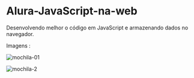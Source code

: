 # Alura-JavaScript-na-web

Desenvolvendo melhor o código em JavaScript e armazenando dados no navegador.

Imagens :

![mochila-01](https://user-images.githubusercontent.com/107739313/205510663-1ac19395-0faa-422f-95a3-8d43b68dbdbc.png)

![mochila-2](https://user-images.githubusercontent.com/107739313/205510676-893e5ae5-704b-49a2-83dc-68e9ac9b5a5a.png)

